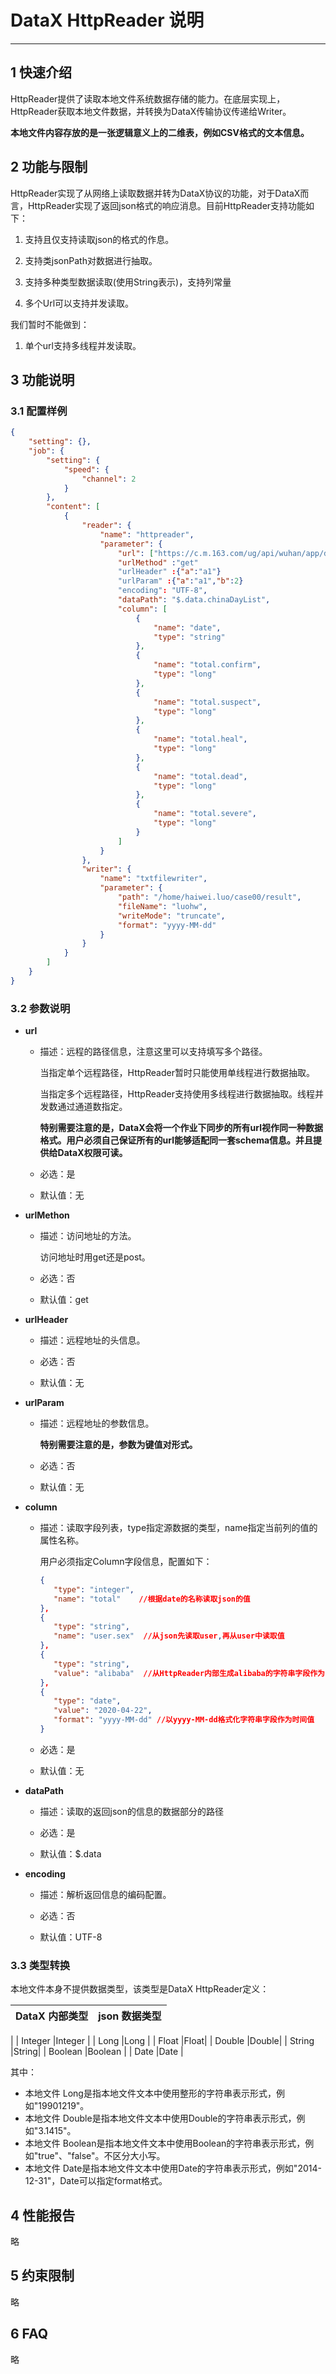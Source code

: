 # DataX HttpReader 说明


------------

## 1 快速介绍

HttpReader提供了读取本地文件系统数据存储的能力。在底层实现上，HttpReader获取本地文件数据，并转换为DataX传输协议传递给Writer。

**本地文件内容存放的是一张逻辑意义上的二维表，例如CSV格式的文本信息。**


## 2 功能与限制

HttpReader实现了从网络上读取数据并转为DataX协议的功能，对于DataX而言，HttpReader实现了返回json格式的响应消息。目前HttpReader支持功能如下：

1. 支持且仅支持读取json的格式的作息。

2. 支持类jsonPath对数据进行抽取。

3. 支持多种类型数据读取(使用String表示)，支持列常量

4. 多个Url可以支持并发读取。

我们暂时不能做到：

1. 单个url支持多线程并发读取。


## 3 功能说明


### 3.1 配置样例

```json
{
    "setting": {},
    "job": {
        "setting": {
            "speed": {
                "channel": 2
            }
        },
        "content": [
            {
                "reader": {
                    "name": "httpreader",
                    "parameter": {
                        "url": ["https://c.m.163.com/ug/api/wuhan/app/data/list-total"],
                        "urlMethod" :"get"
                        "urlHeader" :{"a":"a1"}
                        "urlParam" :{"a":"a1","b":2}
                        "encoding": "UTF-8",
                        "dataPath": "$.data.chinaDayList",
                        "column": [
                            {
                                "name": "date",
                                "type": "string"
                            },
                            {
                                "name": "total.confirm",
                                "type": "long"
                            },
                            {
                                "name": "total.suspect",
                                "type": "long"
                            },
                            {
                                "name": "total.heal",
                                "type": "long"
                            },
                            {
                                "name": "total.dead",
                                "type": "long"
                            },
                            {
                                "name": "total.severe",
                                "type": "long"
                            }
                        ]
                    }
                },
                "writer": {
                    "name": "txtfilewriter",
                    "parameter": {
                        "path": "/home/haiwei.luo/case00/result",
                        "fileName": "luohw",
                        "writeMode": "truncate",
                        "format": "yyyy-MM-dd"
                    }
                }
            }
        ]
    }
}
```

### 3.2 参数说明

* **url**

	* 描述：远程的路径信息，注意这里可以支持填写多个路径。 <br />

		当指定单个远程路径，HttpReader暂时只能使用单线程进行数据抽取。

		当指定多个远程路径，HttpReader支持使用多线程进行数据抽取。线程并发数通过通道数指定。

		**特别需要注意的是，DataX会将一个作业下同步的所有url视作同一种数据格式。用户必须自己保证所有的url能够适配同一套schema信息。并且提供给DataX权限可读。**

	* 必选：是 <br />

	* 默认值：无 <br />
* **urlMethon**

	* 描述：访问地址的方法。 <br />

		访问地址时用get还是post。

	* 必选：否 <br />

	* 默认值：get <br />

* **urlHeader**

	* 描述：远程地址的头信息。 <br />

	* 必选：否 <br />

	* 默认值：无 <br />

* **urlParam**

	* 描述：远程地址的参数信息。 <br />

		**特别需要注意的是，参数为键值对形式。**

	* 必选：否 <br />

	* 默认值：无 <br />

* **column**

	* 描述：读取字段列表，type指定源数据的类型，name指定当前列的值的属性名称。 <br />

		用户必须指定Column字段信息，配置如下：

		```json
		{
           "type": "integer",
           "name": "total"    //根据date的名称读取json的值
        },
        {
           "type": "string",
           "name": "user.sex"  //从json先读取user,再从user中读取值
        },
        {
           "type": "string",
           "value": "alibaba"  //从HttpReader内部生成alibaba的字符串字段作为当前字段
        },
        {
           "type": "date",
           "value": "2020-04-22",
           "format": "yyyy-MM-dd" //以yyyy-MM-dd格式化字符串字段作为时间值
        }
		```


	* 必选：是 <br />

	* 默认值：无 <br />

* **dataPath**

	* 描述：读取的返回json的信息的数据部分的路径 <br />

	* 必选：是 <br />

	* 默认值：$.data <br />

* **encoding**

	* 描述：解析返回信息的编码配置。<br />

 	* 必选：否 <br />

 	* 默认值：UTF-8 <br />

### 3.3 类型转换

本地文件本身不提供数据类型，该类型是DataX HttpReader定义：

| DataX 内部类型| json 数据类型    |
| -------- | -----  |
|
| Integer  |Integer |
| Long     |Long |
| Float    |Float|
| Double   |Double|
| String   |String|
| Boolean  |Boolean |
| Date     |Date |

其中：

* 本地文件 Long是指本地文件文本中使用整形的字符串表示形式，例如"19901219"。
* 本地文件 Double是指本地文件文本中使用Double的字符串表示形式，例如"3.1415"。
* 本地文件 Boolean是指本地文件文本中使用Boolean的字符串表示形式，例如"true"、"false"。不区分大小写。
* 本地文件 Date是指本地文件文本中使用Date的字符串表示形式，例如"2014-12-31"，Date可以指定format格式。


## 4 性能报告

略

## 5 约束限制

略

## 6 FAQ

略


